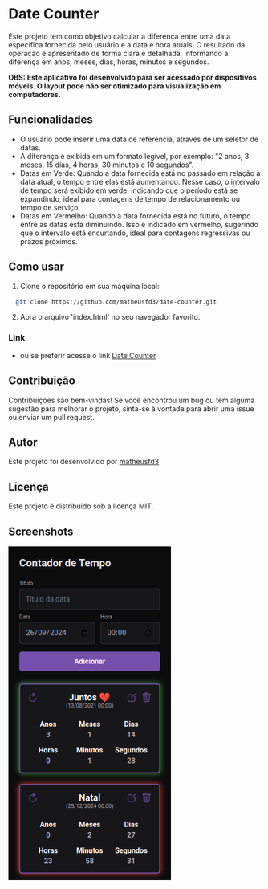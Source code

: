 # Date Counter
Este projeto tem como objetivo calcular a diferença entre uma data específica fornecida pelo usuário e a data e hora atuais. O resultado da operação é apresentado de forma clara e detalhada, informando a diferença em anos, meses, dias, horas, minutos e segundos.

**OBS: Este aplicativo foi desenvolvido para ser acessado por dispositivos móveis. O layout pode não ser otimizado para visualização em computadores.**

## Funcionalidades
- O usuário pode inserir uma data de referência, através de um seletor de datas.
- A diferença é exibida em um formato legível, por exemplo: "2 anos, 3 meses, 15 dias, 4 horas, 30 minutos e 10 segundos".
- Datas em Verde: Quando a data fornecida está no passado em relação à data atual, o tempo entre elas está aumentando. Nesse caso, o intervalo de tempo será exibido em verde, indicando que o período está se expandindo, ideal para contagens de tempo de relacionamento ou tempo de serviço.
- Datas em Vermelho: Quando a data fornecida está no futuro, o tempo entre as datas está diminuindo. Isso é indicado em vermelho, sugerindo que o intervalo está encurtando, ideal para contagens regressivas ou prazos próximos.

## Como usar
1. Clone o repositório em sua máquina local:
```bash
  git clone https://github.com/matheusfd3/date-counter.git
```
2. Abra o arquivo 'index.html' no seu navegador favorito.

### Link
- ou se preferir acesse o link [Date Counter](https://matheusfd3.github.io/date-counter/) 

## Contribuição
Contribuições são bem-vindas! Se você encontrou um bug ou tem alguma sugestão para melhorar o projeto, sinta-se à vontade para abrir uma issue ou enviar um pull request.

## Autor
Este projeto foi desenvolvido por [matheusfd3](https://github.com/matheusfd3)

## Licença
Este projeto é distribuído sob a licença MIT.

## Screenshots
![App Screenshot](https://github.com/matheusfd3/date-counter/blob/main/.github/image01.png)
